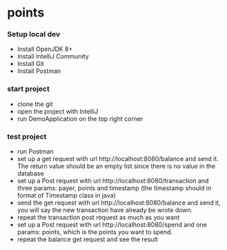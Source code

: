 # points
### Setup local dev
* Install OpenJDK 8+
* Install IntelliJ Community
* Install Git
* Install Postman

### start project
* clone the git
* open the project with IntelliJ
* run DemoApplication on the top right corner

### test project
* run Postman
* set up a get request with url http://localhost:8080/balance and send it. The return value should be an empty list since there is no value in the database
* set up a Post request with url http://localhost:8080/transaction and three params: payer, points and timestamp (the timestamp should in format of Timestamp class in java)
* send the get request with url http://localhost:8080/balance and send it, you will say the new transaction have already be wrote down.
* repeat the transaction post request as much as you want
* set up a Post request with url http://localhost:8080/spend and one params: points, which is the points you want to spend.
* repeat the balance get request and see the result
